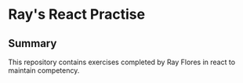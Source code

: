 

# Ray's React Practise

## Summary

This repository contains exercises completed by Ray Flores in react to maintain competency.